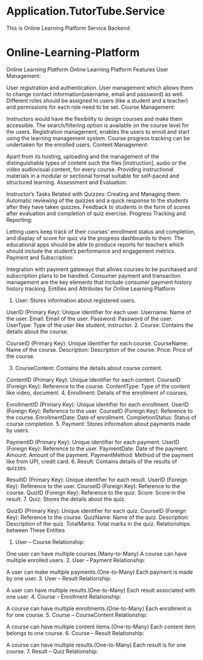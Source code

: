 # Application.TutorTube.Service
This is Online Learning Platform Service Backend

# Online-Learning-Platform
Online Learning Platform 
Online Learning Platform Features
User Management:

User registration and authentication.
User management which allows them to change contact information(username, email and password) as well.
Different roles should be assigned to users (like a student and a teacher) and permissions for each role need to be set.
Course Management:

Instructors would have the flexibility to design courses and make them accessible.
The search/filtering option is available on the course level for the users.
Registration management, enables the users to enroll and start using the learning management system.
Course progress tracking can be undertaken for the enrolled users.
Content Management:

Apart from its hosting, uploading and the management of the distinguishable types of content such the files [instruction], audio or the video audiovisual content, for every course.
Providing instructional materials in a modular or sectional format suitable for self-paced and structured learning.
Assessment and Evaluation:

Instructor’s Tasks Related with Quizzes: Creating and Managing them.
Automatic reviewing of the quizzes and a quick response to the students after they have taken quizzes.
Feedback to students in the form of scores after evaluation and completion of quiz exercise.
Progress Tracking and Reporting:

Letting users keep track of their courses’ enrollment status and completion, and display of score for quiz via the progress dashboards to them.
The educational apps should be able to produce reports for teachers which should include the student’s performance and engagement metrics.
Payment and Subscription:

Integration with payment gateways that allows courses to be purchased and subscription plans to be handled.
Consumer payment and transaction management are the key elements that include consumer payment history history tracking.
Entities and Attributes for Online Learning Platform
1. User: Stores information about registered users.

UserID (Primary Key): Unique identifier for each user.
Username: Name of the user.
Email: Email of the user.
Password: Password of the user.
UserType: Type of the user like student, instructor.
2. Course: Contains the details about the course.

CourseID (Primary Key): Unique identifier for each course.
CourseName: Name of the course.
Description: Description of the course.
Price: Price of the course.

3. CourseContent: Contains the details about course content.

ContentID (Primary Key): Unique identifier for each content.
CourseID (Foreign Key): Reference to the course.
ContentType: Type of the content like video, document.
4. Enrollment: Details of the enrollment of courses.

EnrollmentID (Primary Key): Unique identifier for each enrollment.
UserID (Foreign Key): Reference to the user.
CourseID (Foreign Key): Reference to the course.
EnrollmentDate: Date of enrollment.
CompletionStatus: Status of course completion.
5. Payment: Stores information about payments made by users.

PaymentID (Primary Key): Unique identifier for each payment.
UserID (Foreign Key): Reference to the user.
PaymentDate: Date of the payment.
Amount: Amount of the payment.
PaymentMethod: Method of the payment like from UPI, credit card.
6. Result: Contains details of the results of quizzes.

ResultID (Primary Key): Unique identifier for each result.
UserID (Foreign Key): Reference to the user.
CourseID (Foreign Key): Reference to the course.
QuizID (Foreign Key): Reference to the quiz.
Score: Score in the result.
7. Quiz: Stores the details about the quiz.

QuizID (Primary Key): Unique identifier for each quiz.
CourseID (Foreign Key): Reference to the course.
QuizName: Name of the quiz.
Description: Description of the quiz.
TotalMarks: Total marks in the quiz.
Relationships between These Entities
1. User – Course Relationship:

One user can have multiple courses.(Many-to-Many)
A course can have multiple enrolled users.
2. User – Payment Relationship:

A user can make multiple payments.(One-to-Many)
Each payment is made by one user.
3. User – Result Relationship:

A user can have multiple results.(One-to-Many)
Each result associated with one user.
4. Course – Enrollment Relationship:

A course can have multiple enrollments.(One-to-Many)
Each enrollment is for one course.
5. Course – CourseContent Relationship:

A course can have multiple content items.(One-to-Many)
Each content item belongs to one course.
6. Course – Result Relationship:

A course can have multiple results.(One-to-Many)
Each result is for one course.
7. Result – Quiz Relationship:

